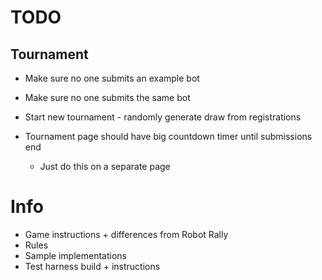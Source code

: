 # TODO

## Tournament
- Make sure no one submits an example bot
- Make sure no one submits the same bot

- Start new tournament - randomly generate draw from registrations
- Tournament page should have big countdown timer until submissions end
    - Just do this on a separate page
    
    
# Info
- Game instructions + differences from Robot Rally
- Rules
- Sample implementations
- Test harness build + instructions
